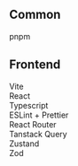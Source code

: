 ## Common
pnpm

## Frontend
Vite  
React  
Typescript  
ESLint + Prettier  
React Router  
Tanstack Query  
Zustand  
Zod  

